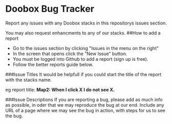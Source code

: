 # Doobox Bug Tracker

Report any issues with any Doobox stacks in this repositorys issues section.

You may also request enhancments to any of our stacks.
##How to add a report

- Go to the issues section by clicking "Issues in the menu on the right"
- In the screen that opens click the "New Issue" button.
- You must be logged into Github to add a report (sign up is free).
- Follow the better reports guide below.

###Issue Titles
It would be helpfull if you could start the title of the report with the stacks name.

eg report title: **Map2: When I click X I do not see X.**

###Issue Descriptions
If you are reporting a bug, please add as much info as possible, in oder that we may reproduce the bug at our end.
Include any URL of a page where we may see the bug in action, with steps for us to see the bug.
